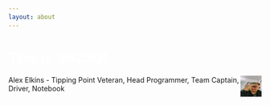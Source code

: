 ```yaml
---
layout: about
---
```


<h1 style="color:white">This is 9623D!</h1>
<p><img src="/assets/img/Alex1.jpg" alt="Alex Elkins" width="400" height="400" style="float:right;width:42px;height:42px;">
Alex Elkins - Tipping Point Veteran, Head Programmer, Team Captain, Driver, Notebook</p>